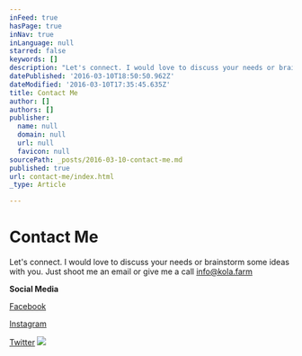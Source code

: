 ```yaml
---
inFeed: true
hasPage: true
inNav: true
inLanguage: null
starred: false
keywords: []
description: "Let's connect. I would love to discuss your needs or brainstorm some ideas with you. Just shoot me an email or give me a call info@kola.farm"
datePublished: '2016-03-10T18:50:50.962Z'
dateModified: '2016-03-10T17:35:45.635Z'
title: Contact Me
author: []
authors: []
publisher:
  name: null
  domain: null
  url: null
  favicon: null
sourcePath: _posts/2016-03-10-contact-me.md
published: true
url: contact-me/index.html
_type: Article

---
```

# Contact Me

Let's connect. I would love to discuss your needs or brainstorm some ideas with you. Just shoot me an email or give me a call [info@kola.farm][0]

**Social Media**

[Facebook][1]

[Instagram][2]

[Twitter][3]
![](https://the-grid-user-content.s3-us-west-2.amazonaws.com/fe3d6b95-4e5d-4831-9e1d-abe199e78895.png)

[0]: info@kola.farm
[1]: https://www.facebook.com/goati.icleora/
[2]: https://www.instagram.com/kolafarms
[3]: https://twitter.com/kolafarms